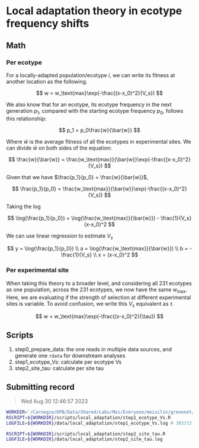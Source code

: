 # Local adaptation theory in ecotype frequency shifts

## Math

### Per ecotype

For a locally-adapted population/ecotype $i$, we can write its fitness at another location as the following.

$$
w = w_\text{max}\exp(-\frac{(x-x_0)^2}{V_s})
$$

We also know that for an ecotype, its ecotype frequency in the next generation $p_1$, compared with the starting ecotype frequency $p_0$, follows this relationship:

$$
p_1 = p_0\frac{w}{\bar{w}}
$$

Where $\bar{w}$ is the average fitness of all the ecotypes in experimental sites. We can divide $\bar{w}$ on both sides of the equation:

$$
\frac{w}{\bar{w}} = \frac{w_\text{max}}{\bar{w}}\exp(-\frac{(x-x_0)^2}{V_s})
$$

Given that we have $\frac{p_1}{p_0} = \frac{w}{\bar{w}}$,

$$
\frac{p_1}{p_0} = \frac{w_\text{max}}{\bar{w}}\exp(-\frac{(x-x_0)^2}{V_s})
$$

Taking the log

$$
\log(\frac{p_1}{p_0}) = \log(\frac{w_\text{max}}{\bar{w}}) - \frac{1}{V_s}(x-x_0)^2
$$

We can use linear regression to estimate $V_s$

$$
y = \log(\frac{p_1}{p_0}) \\
a = \log(\frac{w_\text{max}}{\bar{w}})  \\
b = -\frac{1}{V_s} \\
x = (x-x_0)^2
$$

### Per experimental site

When taking this theory to a broader level, and considering all 231 ecotypes as one population, across the 231 ecotypes, we now have the same $w_\text{max}$. Here, we are evaluating if the strength of selection at different experimental sites is variable. To avoid confusion, we write this $V_s$ equivalent as $\tau$.

$$
w = w_\text{max}\exp(-\frac{(x-x_0)^2}{\tau})
$$

## Scripts

1.  step0_prepare_data: the one reads in multiple data sources, and generate one `rdata` for downstream analyses
2.  step1_ecotype_Vs: calculate per ecotype Vs
3.  step2_site_tau: calculate per site tau

## Submitting record

> Wed Aug 30 12:46:57 2023


```bash
WORKDIR='/Carnegie/DPB/Data/Shared/Labs/Moi/Everyone/meixilin/grenenet/analyses'
RSCRIPT=${WORKDIR}/scripts/local_adaptation/step1_ecotype_Vs.R
LOGFILE=${WORKDIR}/data/local_adaptation/step1_ecotype_Vs.log # 385372

RSCRIPT=${WORKDIR}/scripts/local_adaptation/step2_site_tau.R
LOGFILE=${WORKDIR}/data/local_adaptation/step2_site_tau.log
```



